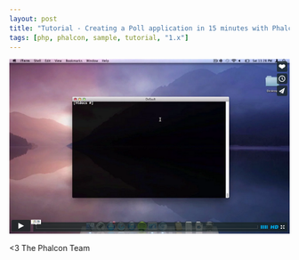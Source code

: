 ```yaml
---
layout: post
title: "Tutorial - Creating a Poll application in 15 minutes with Phalcon"
tags: [php, phalcon, sample, tutorial, "1.x"]
---
```


[![Create a Poll Application in 15 minutes](/assets/files/2013-03-31-poll-application.png)](https://vimeo.com/63022489 "Create a Poll Application in 15 minutes - Click to Watch!")


<!--more-->
<3 The Phalcon Team
